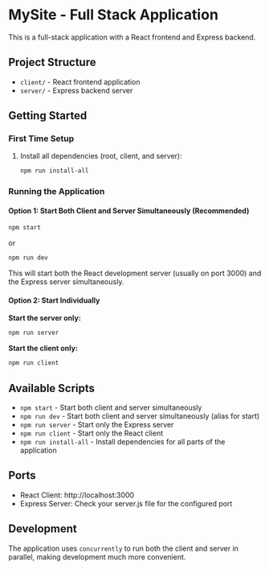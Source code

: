 # MySite - Full Stack Application

This is a full-stack application with a React frontend and Express backend.

## Project Structure

- `client/` - React frontend application
- `server/` - Express backend server

## Getting Started

### First Time Setup

1. Install all dependencies (root, client, and server):
   ```bash
   npm run install-all
   ```

### Running the Application

#### Option 1: Start Both Client and Server Simultaneously (Recommended)
```bash
npm start
```
or
```bash
npm run dev
```

This will start both the React development server (usually on port 3000) and the Express server simultaneously.

#### Option 2: Start Individually

**Start the server only:**
```bash
npm run server
```

**Start the client only:**
```bash
npm run client
```

## Available Scripts

- `npm start` - Start both client and server simultaneously
- `npm run dev` - Start both client and server simultaneously (alias for start)
- `npm run server` - Start only the Express server
- `npm run client` - Start only the React client
- `npm run install-all` - Install dependencies for all parts of the application

## Ports

- React Client: http://localhost:3000
- Express Server: Check your server.js file for the configured port

## Development

The application uses `concurrently` to run both the client and server in parallel, making development much more convenient. 